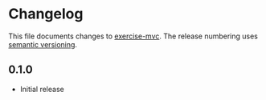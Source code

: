 # Changelog

This file documents changes to [exercise-mvc](https://github.com/TianaNanta/exercise-mvc). The release numbering uses [semantic versioning](http://semver.org).

## 0.1.0

* Initial release
